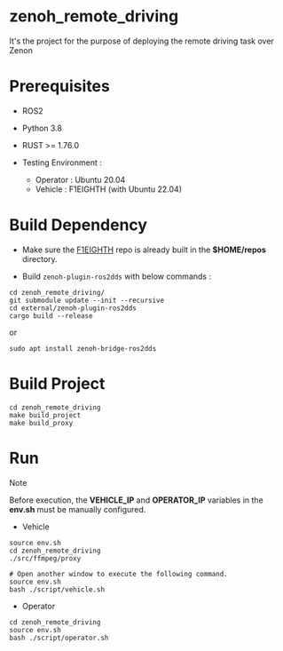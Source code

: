# zenoh_remote_driving
It's the project for the purpose of deploying the remote driving task over Zenon


# Prerequisites

- ROS2
- Python 3.8
- RUST >= 1.76.0

- Testing Environment :
    - Operator : Ubuntu 20.04
    - Vehicle : F1EIGHTH (with Ubuntu 22.04)


# Build Dependency

- Make sure the [F1EIGHTH](https://github.com/NEWSLabNTU/F1EIGHT.git) repo is already built in the **$HOME/repos** directory.

- Build `zenoh-plugin-ros2dds` with below commands :

```bash=
cd zenoh_remote_driving/
git submodule update --init --recursive
cd external/zenoh-plugin-ros2dds
cargo build --release
```

or

```bash=
sudo apt install zenoh-bridge-ros2dds
```


# Build Project

```bash=
cd zenoh_remote_driving
make build_project
make build_proxy
```

# Run

> [!NOTE]
> Before execution, the **VEHICLE_IP** and **OPERATOR_IP** variables in the **env.sh** must be manually configured.

- Vehicle

```bash=
source env.sh
cd zenoh_remote_driving
./src/ffmpeg/proxy

# Open another window to execute the following command.
source env.sh
bash ./script/vehicle.sh
```

- Operator

```bash=
cd zenoh_remote_driving
source env.sh
bash ./script/operator.sh
```
